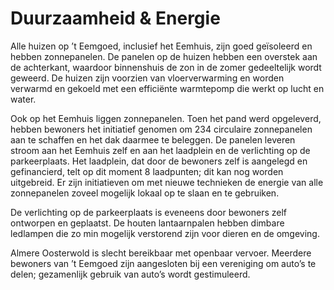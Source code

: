 # Duurzaamheid & Energie

Alle huizen op ’t Eemgoed, inclusief het Eemhuis, zijn goed geïsoleerd en hebben zonnepanelen. De panelen op de huizen hebben een overstek aan de achterkant, waardoor binnenshuis de zon in de zomer gedeeltelijk wordt geweerd. De huizen zijn voorzien van vloerverwarming en worden verwarmd en gekoeld met een efficiënte warmtepomp die werkt op lucht en water.

Ook op het Eemhuis liggen zonnepanelen. Toen het pand werd opgeleverd, hebben bewoners het initiatief genomen om 234 circulaire zonnepanelen aan te schaffen en het dak daarmee te beleggen. De panelen leveren stroom aan het Eemhuis zelf en aan het laadplein en de verlichting op de parkeerplaats. Het laadplein, dat door de bewoners zelf is aangelegd en gefinancierd, telt op dit moment 8 laadpunten; dit kan nog worden uitgebreid. Er zijn initiatieven om met nieuwe technieken de energie van alle zonnepanelen zoveel mogelijk lokaal op te slaan en te gebruiken.

De verlichting op de parkeerplaats is eveneens door bewoners zelf ontworpen en geplaatst. De houten lantaarnpalen hebben dimbare ledlampen die zo min mogelijk verstorend zijn voor dieren en de omgeving.

Almere Oosterwold is slecht bereikbaar met openbaar vervoer. Meerdere bewoners van ’t Eemgoed zijn aangesloten bij een vereniging om auto’s te delen; gezamenlijk gebruik van auto’s wordt gestimuleerd.
